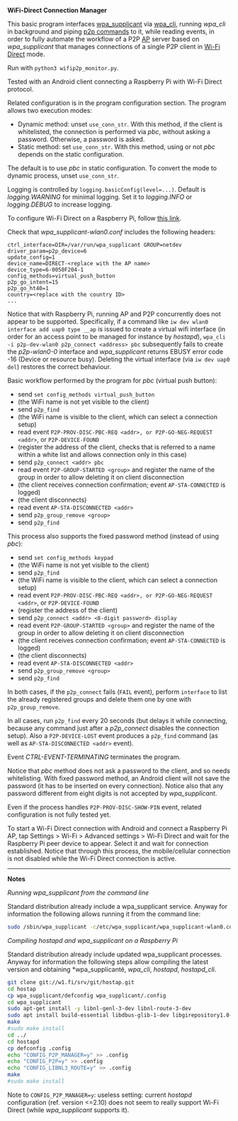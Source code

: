 __WiFi-Direct Connection Manager__

This basic program interfaces [wpa_supplicant](https://en.wikipedia.org/wiki/Wpa_supplicant) via [wpa_cli](https://jlk.fjfi.cvut.cz/arch/manpages/man/wpa_cli.8), running *wpa_cli* in background and piping [p2p commands](https://w1.fi/cgit/hostap/plain/wpa_supplicant/README-P2P) to it, while reading events, in order to fully automate the workflow of a P2P [AP](https://en.wikipedia.org/wiki/Wireless_access_point) server based on *wpa_supplicant* that manages connections of a single P2P client in [Wi-Fi Direct](https://www.wi-fi.org/discover-wi-fi/wi-fi-direct) mode.

Run with `python3 wifip2p_monitor.py`.

Tested with an Android client connecting a Raspberry Pi with Wi-Fi Direct protocol.

Related configuration is in the program configuration section. The program allows two execution modes:

- Dynamic method: unset `use_conn_str`. With this method, if the client is whitelisted, the connection is performed via *pbc*, without asking a password. Otherwise, a password is asked.
- Static method: set `use_conn_str`. With this method, using or not *pbc* depends on the static configuration.

The default is to use *pbc* in static configuration. To convert the mode to dynamic process, unset `use_conn_str`.

Logging is controlled by `logging.basicConfig(level=...)`. Default is *logging.WARNING* for minimal logging. Set it to *logging.INFO* or *logging.DEBUG* to increase logging.

To configure Wi-Fi Direct on a Raspberry Pi, follow [this link](https://raspberrypi.stackexchange.com/q/117238/126729).

Check that *wpa_supplicant-wlan0.conf* includes the following headers:

```
ctrl_interface=DIR=/var/run/wpa_supplicant GROUP=netdev
driver_param=p2p_device=6
update_config=1
device_name=DIRECT-<replace with the AP name>
device_type=6-0050F204-1
config_methods=virtual_push_button
p2p_go_intent=15
p2p_go_ht40=1
country=<replace with the country ID>
...
```

Notice that with Raspberry Pi, running AP and P2P concurrently does not appear to be supported. Specifically, if a command like `iw dev wlan0 interface add uap0 type __ap` is issued to create a virtual wifi interface (in order for an access point to be managed for instance by *hostapd*), `wpa_cli -i p2p-dev-wlan0 p2p_connect <address> pbc` subsequently fails to create the *p2p-wlan0-0* interface and *wpa_supplicant* returns EBUSY error code -16 (Device or resource busy). Deleting the virtual interface (via `iw dev uap0 del`) restores the correct behaviour.

Basic workflow performed by the program for *pbc* (virtual push button):

- send `set config_methods virtual_push_button`
- (the WiFi name is not yet visible to the client)
- send `p2p_find`
- (the WiFi name is visible to the client, which can select a connection setup)
- read event `P2P-PROV-DISC-PBC-REQ <addr>, or P2P-GO-NEG-REQUEST <addr>`, or `P2P-DEVICE-FOUND`
- (register the address of the client, checks that <addr> is referred to a name within a white list and allows connection only in this case)
- send `p2p_connect <addr> pbc`
- read event `P2P-GROUP-STARTED <group>` and register the name of the group in order to allow deleting it on client disconnection
- (the client receives connection confirmation; event `AP-STA-CONNECTED` is logged)
- (the client disconnects)
- read event `AP-STA-DISCONNECTED <addr>`
- send `p2p_group_remove <group>`
- send `p2p_find`

This process also supports the fixed password method (instead of using *pbc*):
- send `set config_methods keypad`
- (the WiFi name is not yet visible to the client)
- send `p2p_find`
- (the WiFi name is visible to the client, which can select a connection setup)
- read event `P2P-PROV-DISC-PBC-REQ <addr>, or P2P-GO-NEG-REQUEST <addr>`, or `P2P-DEVICE-FOUND`
- (register the address of the client)
- send `p2p_connect <addr> <8-digit password> display`
- read event `P2P-GROUP-STARTED <group>` and register the name of the group in order to allow deleting it on client disconnection
- (the client receives connection confirmation; event `AP-STA-CONNECTED` is logged)
- (the client disconnects)
- read event `AP-STA-DISCONNECTED <addr>`
- send `p2p_group_remove <group>`
- send `p2p_find`

In both cases, if the `p2p_connect` fails (`FAIL` event), perform `interface` to list the already registered groups and delete them one by one with `p2p_group_remove`.

In all cases, run `p2p_find` every 20 seconds (but delays it while connecting, because any command just after a *p2p_connect* disables the connection setup). Also a `P2P-DEVICE-LOST` event produces a `p2p_find` command (as well as `AP-STA-DISCONNECTED <addr>` event).

Event *CTRL-EVENT-TERMINATING* terminates the program.

Notice that *pbc* method does not ask a password to the client, and so needs whitelisting. With fixed password method, an Android client will not save the password (it has to be inserted on every connection). Notice also that any password different from eight digits is not accepted by *wpa_supplicant*.

Even if the process handles `P2P-PROV-DISC-SHOW-PIN` event, related configuration is not fully tested yet.

To start a Wi-Fi Direct connection with Android and connect a Raspberry Pi AP, tap Settings > Wi-Fi > Advanced settings > Wi-Fi Direct and wait for the Raspberry Pi peer device to appear. Select it and wait for connection established. Notice that through this process, the mobile/cellular connection is not disabled while the Wi-Fi Direct connection is active.

_______________

__Notes__

_Running wpa_supplicant from the command line_

Standard distribution already include a wpa_supplicant service. Anyway for information the following allows running it from the command line:

```bash
sudo /sbin/wpa_supplicant -c/etc/wpa_supplicant/wpa_supplicant-wlan0.conf -Dnl80211,wext -iwlan0
```

_Compiling *hostapd* and *wpa_supplicant* on a Raspberry Pi_

Standard distribution already include updated wpa_supplicant processes. Anyway for information the following steps allow compiling the latest version and obtaining *wpa_supplicanté,  *wpa_cli*, *hostapd*, *hostapd_cli*.

```bash
git clone git://w1.fi/srv/git/hostap.git
cd hostap
cp wpa_supplicant/defconfig wpa_supplicant/.config
cd wpa_supplicant
sudo apt-get install -y libnl-genl-3-dev libnl-route-3-dev
sudo apt install build-essential libdbus-glib-1-dev libgirepository1.0-dev
make
#sudo make install
cd ../
cd hostapd
cp defconfig .config
echo "CONFIG_P2P_MANAGER=y" >> .config
echo "CONFIG_P2P=y" >> .config
echo "CONFIG_LIBNL3_ROUTE=y" >> .config
make
#sudo make install
```

Note to `CONFIG_P2P_MANAGER=y`: useless setting: current *hostapd* configuration (ref. version <=2.10) does not seem to really support Wi-Fi Direct (while *wpa_supplicant* supports it).